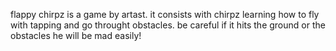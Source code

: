 flappy chirpz is a game by artast.
it consists with chirpz learning how to fly with tapping and go throught obstacles.
 be careful if it hits the ground or the obstacles he will be mad easily!
